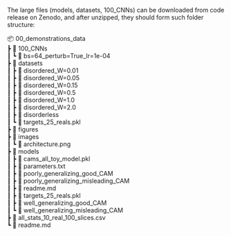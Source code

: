 The large files (models, datasets, 100_CNNs) can be downloaded from code release on Zenodo, and after unzipped, they should form such folder structure:   

 📦 00_demonstrations_data   
 ┣ 📂 100_CNNs   
 ┃ ┗ 📂 bs=64_perturb=True_lr=1e-04   
 ┣ 📂 datasets   
 ┃ ┣ 📂 disordered_W=0.01   
 ┃ ┣ 📂 disordered_W=0.05   
 ┃ ┣ 📂 disordered_W=0.15   
 ┃ ┣ 📂 disordered_W=0.5   
 ┃ ┣ 📂 disordered_W=1.0   
 ┃ ┣ 📂 disordered_W=2.0   
 ┃ ┣ 📂 disorderless   
 ┃ ┗ 📜 targets_25_reals.pkl   
 ┣ 📂 figures   
 ┣ 📂 images   
 ┃ ┗ 📜 architecture.png   
 ┣ 📂 models   
 ┃ ┣ 📜 cams_all_toy_model.pkl   
 ┃ ┣ 📜 parameters.txt   
 ┃ ┣ 📂 poorly_generalizing_good_CAM   
 ┃ ┣ 📂 poorly_generalizing_misleading_CAM   
 ┃ ┣ 📜 readme.md   
 ┃ ┣ 📜 targets_25_reals.pkl   
 ┃ ┣ 📂 well_generalizing_good_CAM   
 ┃ ┗ 📂 well_generalizing_misleading_CAM   
 ┣ 📜 all_stats_10_real_100_slices.csv   
 ┗ 📜 readme.md   